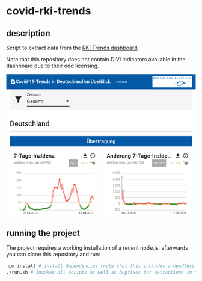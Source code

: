 # covid-rki-trends

## description

Script to extract data from the [RKI Trends dashboard](https://www.rki.de/DE/Content/InfAZ/N/Neuartiges_Coronavirus/Situationsberichte/COVID-19-Trends/COVID-19-Trends.html?__blob=publicationFile#/home).

Note that this repository does not contain DIVI indicators available in the dashboard due to their odd licensing.

![screenshot](https://github.com/FrankGrimm/covid-rki-trends/blob/main/screenshot.png?raw=true)

## running the project

The project requires a working installation of a recent node.js, afterwards you can clone this repository and run:

```bash
npm install # install dependencies (note that this includes a headless browser and is quite large)
./run.sh # invokes all scripts as well as bugfixes for extractions in newer versions of the report
```
